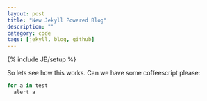 ```yaml
---
layout: post
title: "New Jekyll Powered Blog"
description: ""
category: code
tags: [jekyll, blog, github]
---
```

{% include JB/setup %}

So lets see how this works.
Can we have some coffeescript please:

```coffeescript
for a in test
  alert a
```
